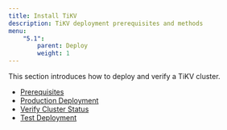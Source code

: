 ```yaml
---
title: Install TiKV
description: TiKV deployment prerequisites and methods
menu:
    "5.1":
        parent: Deploy
        weight: 1
---
```


This section introduces how to deploy and verify a TiKV cluster.

- [Prerequisites](../prerequisites)
- [Production Deployment](../production)
- [Verify Cluster Status](../verify)
- [Test Deployment](../test)

